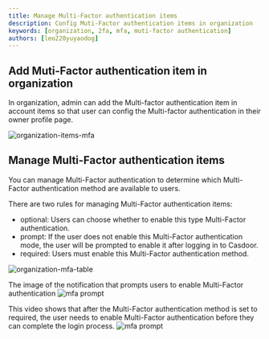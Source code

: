 ```yaml
---
title: Manage Multi-Factor authentication items
description: Config Muti-Factor authentication items in organization
keywords: [organization, 2fa, mfa, muti-factor authentication]
authors: [leo220yuyaodog]
---
```


## Add Muti-Factor authentication item in organization

In organization, admin can add the Multi-factor authentication item in account items so that user can config the
Multi-factor authentication in their owner profile page.

![organization-items-mfa](/img/organization/mfa/organization-items-mfa.png)

## Manage Multi-Factor authentication items

You can manage Multi-Factor authentication to determine which Multi-Factor authentication method are available to users.

There are two rules for managing Multi-Factor authentication items:

- optional: Users can choose whether to enable this type Multi-Factor authentication.
- prompt: If the user does not enable this Multi-Factor authentication mode, the user will be prompted to enable it after logging in to Casdoor.
- required: Users must enable this Multi-Factor authentication method.

![organization-mfa-table](/img/organization/mfa/organization-mfa-table.png)

The image of the notification that prompts users to enable Multi-Factor authentication
![mfa prompt](/img/organization/mfa/mfa-prompt.png)

This video shows that after the Multi-Factor authentication method is set to required, the user needs to enable Multi-Factor
authentication before they can complete the login process.
![mfa prompt](/img/organization/mfa/mfa-required.gif)
